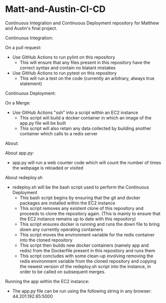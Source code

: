 # Matt-and-Austin-CI-CD
Continuous Integration and Continuous Deployment repository for Matthew and Austin's final project.

Continuous Integration:

On a pull request:
 - Use GitHub Actions to run pylint on this repository
    - This will ensure that any files present in this repository have the correct syntax and contain no blatant mistakes
 - Use GitHub Actions to run pytest on this repository
    - This will run a test on the code (currently an arbitrary, always true statement)

Continuous Deployment:

On a Merge:
 - Use GitHub Actions "ssh" into a script within an EC2 instance
    - This script will build a docker container in which an image of the app.py file will be built
    - This script will also retain any data collected by building another container which calls to a redis server 

About:

About app.py:
 - app.py will run a web counter code which will count the number of times the webpage is reloaded or visited

About redeploy.sh
 - redeploy.sh will be the bash script used to perform the Continuous Deployment
    - This bash script begins by ensuring that the git and docker packages are installed within the EC2 instance
    - This script removes any existent clone of this repository and proceeds to clone the repository again. (This is mainly to ensure that the EC2 instance remains up to date with this repository)
    - This script ensures docker is running and runs the down file to bring down any currently operating containers
    - This script moves the environment variable for the redis container into the cloned repository
    - This script then builds new docker containers (namely app and redis) from the Dockerfile present in this repository and runs them 
    - This script concludes with some clean-up involving removing the redis environment variable from the cloned repository and copying the newest version of the redeploy.sh script into the instance, in order to be called on subsequent merges.

Running the app within the EC2 instance:
 - The app.py file can be run using the following string in any browser: 44.201.192.85:5000
